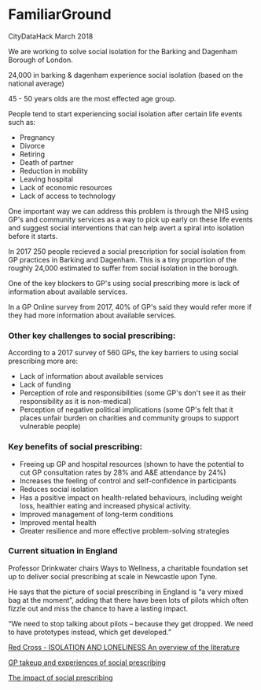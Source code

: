 # FamiliarGround
CityDataHack March 2018

We are working to solve social isolation for the Barking and Dagenham Borough of London.

24,000 in barking & dagenham experience social isolation (based on the national average)

45 - 50 years olds are the most effected age group. 

People tend to start experiencing social isolation after certain life events such as:
- Pregnancy
- Divorce
- Retiring
- Death of partner
- Reduction in mobility
- Leaving hospital
- Lack of economic resources
- Lack of access to technology

One important way we can address this problem is through the NHS using GP's and community services as a way to pick up early on these life events and suggest social interventions that can help avert a spiral into isolation before it starts.

In 2017 250 people recieved a social prescription for social isolation from GP practices in Barking and Dagenham. This is a tiny proportion of the roughly 24,000 estimated to suffer from social isolation in the borough.

One of the key blockers to GP's using social prescribing more is lack of information about available services. 

In a GP Online survey from 2017, 40% of GP's said they would refer more if they had more information about available services.

### Other key challenges to social prescribing:

According to a 2017 survey of 560 GPs, the key barriers to using social prescribing more are:
- Lack of information about available services
- Lack of funding
- Perception of role and responsibilities (some GP's don't see it as their responsibility as it is non-medical)
- Perception of negative political implications (some GP's felt that it places unfair burden on charities and community groups to support vulnerable people)

### Key benefits of social prescribing:

- Freeing up GP and hospital resources (shown to have the potential to cut GP consultation rates by 28% and A&E attendance by 24%)
- Increases the feeling of control and self-confidence in participants
- Reduces social isolation 
- Has a positive impact on health-related behaviours, including weight loss, healthier eating and increased physical activity. 
- Improved management of long-term conditions
- Improved mental health
- Greater resilience and more effective problem-solving strategies

### Current situation in England

Professor Drinkwater chairs Ways to Wellness, a charitable foundation set up to deliver social prescribing at scale in Newcastle upon Tyne. 

He says that the picture of social prescribing in England is “a very mixed bag at the moment”, adding that there have been lots of pilots which often fizzle out and miss the chance to have a lasting impact.

“We need to stop talking about pilots – because they get dropped. We need to have prototypes instead, which get developed.”

[Red Cross - ISOLATION AND LONELINESS An overview of the literature](https://www.redcross.org.uk/What-we-do/Health-and-social-care/Independent-living/Loneliness-and-isolation/~/media/BritishRedCross/Documents/What%20we%20do/UK%20services/CoOpIsolationLonelinessA444ppAW.pdf)

[GP takeup and experiences of social prescribing](https://www.gponline.com/social-prescribing-used-regularly-one-five-gps/article/1438039)

[The impact of social prescribing](http://bmjopen.bmj.com/content/7/7/e015203)


